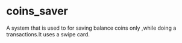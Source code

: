 # coins_saver
A system that is used to for saving balance coins only ,while doing a transactions.It uses a swipe card.
